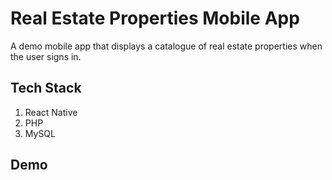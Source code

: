 # Real Estate Properties Mobile App
A demo mobile app that displays a catalogue of real estate properties when the user signs in.

## Tech Stack
1. React Native
2. PHP
3. MySQL

## Demo
